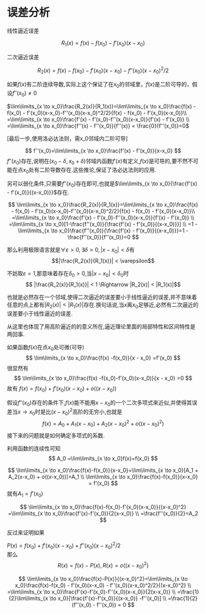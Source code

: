 
# 误差分析

线性逼近误差 

$$
R_1(x)=f(x) - f(x_0) - f'(x_0)(x-x_0)
$$

二次逼近误差  

$$
R_2(x)=f(x) - f(x_0) - f'(x_0)(x-x_0)-f''(x_0)(x-x_0)^2/2
$$

如果$f(x)$有二阶连续导数,实际上这个保证了在$x_0$的邻域里，$f(x)$是二阶可导的，假设$f''(x_0) \ne 0$


$\lim\limits_{x \to x_0}\frac{R_2(x)}{R_1(x)}=\lim\limits_{x \to x_0}\frac{f(x) - f(x_0) - f'(x_0)(x-x_0)-f''(x_0)(x-x_0)^2/2}{f(x) - f(x_0) - f'(x_0)(x-x_0)}\\
=\lim\limits_{x \to x_0}\frac{f'(x) - f'(x_0)-f''(x_0)(x-x_0)}{f'(x) - f'(x_0)} \\
=\lim\limits_{x \to x_0}\frac{f''(x) -  f''(x_0)}{f''(x)} = \frac{0}{f''(x_0)}=0$

[最后一步,使用洛必达法则，需x_0邻域内二阶可导]

$$
f''(x_0)=\lim\limits_{x \to x_0}\frac{f'(x) - f'(x_0)}{x-x_0}
$$
$f''(x_0)$存在,说明在$(x_0 -\delta ,x_0 + \delta)$邻域内函数$f'(x)$有定义,$f(x)$是可导的,要不然不可能在点$x_0$处有二阶导数存在.这些推论,保证了洛必达法则的应用.

另可以弱化条件,只需要$f''(x_0)$存在即可,也就是$\lim\limits_{x \to x_0}{\frac{f'(x) - f'(x_0)}{(x-x_0)}}$存在.

$$
\lim\limits_{x \to x_0}\frac{R_2(x)}{R_1(x)}=\lim\limits_{x \to x_0}\frac{f(x) - f(x_0) - f'(x_0)(x-x_0)-f''(x_0)(x-x_0)^2/2}{f(x) - f(x_0) - f'(x_0)(x-x_0)}\\
=\lim\limits_{x \to x_0}\frac{f'(x) - f'(x_0)-f''(x_0)(x-x_0)}{f'(x) - f'(x_0)} \\
=\lim\limits_{x \to x_0}[1-\frac{f''(x_0)}{\frac{f'(x) - f'(x_0)}{(x-x_0)}}] \\
=1 - \lim\limits_{x \to x_0}\frac{f''(x_0)}{\frac{f'(x) - f'(x_0)}{(x-x_0)}}=1 -\frac{f''(x_0)}{f''(x_0)}=0
$$


那么利用极限语言就是$\forall \varepsilon >0,\exists \delta >0,|x-x_0| < \delta$有
$$|\frac{R_2(x)}{R_1(x)}| < \varepsilon$$

不妨取$\varepsilon = 1$,那意味着存在$\delta_0 >0$,当$|x-x_0| < \delta_0$时
$$ |\frac{R_2(x)}{R_1(x)}| < 1 \Rightarrow |R_2(x)| < |R_1(x)|$$

也就是必然存在一个邻域,使得二次逼近的误差要小于线性逼近的误差,并不意味着任意的点上都有$|R_2(x)| < |R_1(x)|$存在.换句话说,当$x$离$x_0$足够近,必然有二次逼近的误差要小于线性逼近的误差.

从这里也体现了用高阶逼近的的意义所在,逼近理论里面的局部特性和区间特性是两回事.

如果函数$f(x)$在点$x_0$处可微(可导)
$$
\lim\limits_{x \to x_0}\frac{f(x) -f(x_0)}{x - x_0} =f'(x_0)
$$
很显然有
$$
\lim\limits_{x \to x_0}\frac{f(x) -f(x_0)-f'(x_0)(x-x_0)}{x - x_0} =0
$$
故有 
$f(x) =f(x_0) + f'(x_0)(x-x_0)+ o((x-x_0))$

假设$f''(x_0)$存在的条件下,$f(x)$能不能用$x-x_0$的一个二次多项式来近似,并使得其误差当$x \to x_0$时是比$(x-x_0)^2$高阶的无穷小,也就是
$$
f(x)=A_0 + A_1(x-x_0) + A_2(x-x_0)^2 + o((x-x_0)^2)
$$
接下来的问题就是如何确定多项式的系数.

利用函数的连续性可知
$$
A_0 =\lim\limits_{x \to x_0}f(x)=f(x_0)
$$

$$
\lim\limits_{x \to x_0}\frac{f(x)-f(x_0)}{x-x_0}=\lim\limits_{x \to x_0}[A_1 + A_2(x-x_0) + o((x-x_0))]=A_1  \\
\lim\limits_{x \to x_0}\frac{f(x)-f(x_0)}{x-x_0} = f'(x_0)
$$
就有$A_1 = f'(x_0)$


$$
\lim\limits_{x \to x_0}\frac{f(x)-f(x_0)-f'(x_0)(x-x_0)}{(x-x_0)^2}
=\lim\limits_{x \to x_0}\frac{f'(x)-f'(x_0)}{2(x-x_0)} \\
=\frac{f''(x_0)}{2}=A_2
$$

反过来证明如果

$P(x)=f(x_0) + f'(x_0)(x-x_0) + f''(x_0)(x-x_0)^2/2$  
那么
$$R(x) = f(x)-P(x),R(x)=o((x-x_0)^2)$$


$$
\lim\limits_{x \to x_0}\frac{f(x)-P(x)}{(x-x_0)^2}=\lim\limits_{x \to x_0}\frac{f(x)-f(x_0) - f'(x_0)(x-x_0) - f''(x_0)(x-x_0)^2/2}{(x-x_0)^2} \\
=\lim\limits_{x \to x_0}\frac{f'(x)-f'(x_0)-f''(x_0)(x-x_0)}{2(x-x_0)} \\
=\frac{1}{2}\lim\limits_{x \to x_0}[\frac{f'(x)-f'(x_0)}{(x-x_0)} -f''(x_0)] \\
=\frac{1}{2}(f''(x_0) - f''(x_0)) 
= 0
$$


